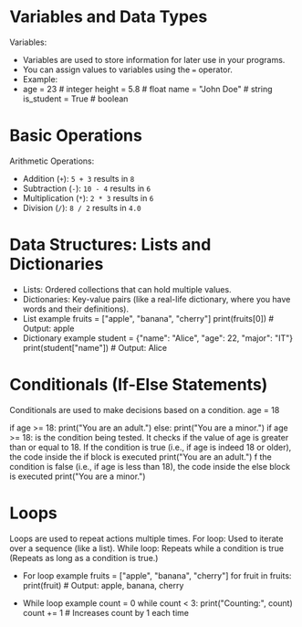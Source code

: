 # Variables and Data Types
Variables:
- Variables are used to store information for later use in your programs.
- You can assign values to variables using the `=` operator.
- Example:
- age = 23  # integer
  height = 5.8  # float
  name = "John Doe"  # string
  is_student = True  # boolean
  
# Basic Operations
Arithmetic Operations:
- Addition (`+`): `5 + 3` results in `8`
- Subtraction (`-`): `10 - 4` results in `6`
- Multiplication (`*`): `2 * 3` results in `6`
- Division (`/`): `8 / 2` results in `4.0`
  
# Data Structures: Lists and Dictionaries
- Lists: Ordered collections that can hold multiple values.
- Dictionaries: Key-value pairs (like a real-life dictionary, where you have words and their definitions).
- List example
fruits = ["apple", "banana", "cherry"]
print(fruits[0])  # Output: apple
- Dictionary example
student = {"name": "Alice", "age": 22, "major": "IT"}
print(student["name"])  # Output: Alice

# Conditionals (If-Else Statements)
Conditionals are used to make decisions based on a condition.
age = 18

if age >= 18:
    print("You are an adult.")
else:
    print("You are a minor.")
if age >= 18: is the condition being tested.
It checks if the value of age is greater than or equal to 18.
If the condition is true (i.e., if age is indeed 18 or older), the code inside the if block is executed print("You are an adult.")
f the condition is false (i.e., if age is less than 18), the code inside the else block is executed print("You are a minor.")


# Loops 
Loops are used to repeat actions multiple times.
For loop: Used to iterate over a sequence (like a list).
While loop: Repeats while a condition is true (Repeats as long as a condition is true.)
- For loop example
fruits = ["apple", "banana", "cherry"]
for fruit in fruits:
    print(fruit) # Output: apple, banana, cherry

- While loop example
count = 0
while count < 3:
    print("Counting:", count)
    count += 1  # Increases count by 1 each time

